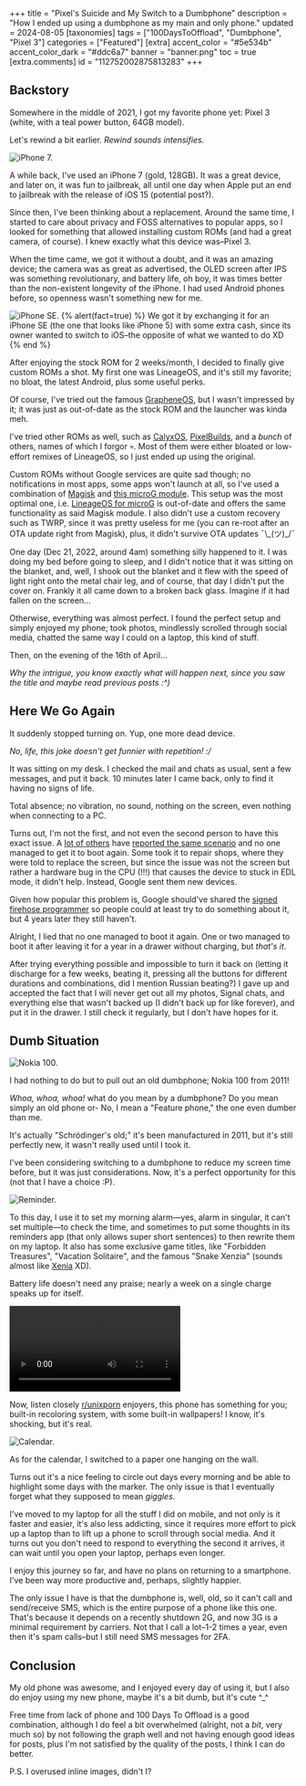+++
title = "Pixel's Suicide and My Switch to a Dumbphone"
description = "How I ended up using a dumbphone as my main and only phone."
updated = 2024-08-05
[taxonomies]
tags = ["100DaysToOffload", "Dumbphone", "Pixel 3"]
categories = ["Featured"]
[extra]
accent_color = "#5e534b"
accent_color_dark = "#ddc6a7"
banner = "banner.png"
toc = true
[extra.comments]
id = "112752002875813283"
+++

## Backstory

Somewhere in the middle of 2021, I got my favorite phone yet: Pixel 3 (white, with a teal power button, 64GB model).

Let's rewind a bit earlier. *Rewind sounds intensifies.*

![iPhone 7.](iphone-7.jpg#end)

A while back, I've used an iPhone 7 (gold, 128GB). It was a great device, and later on, it was fun to jailbreak, all until one day when Apple put an end to jailbreak with the release of iOS 15 (potential post?).

Since then, I've been thinking about a replacement. Around the same time, I started to care about privacy and FOSS alternatives to popular apps, so I looked for something that allowed installing custom ROMs (and had a great camera, of course). I knew exactly what this device was–Pixel 3.

When the time came, we got it without a doubt, and it was an amazing device; the camera was as great as advertised, the OLED screen after IPS was something revolutionary, and battery life, oh boy, it was times better than the non-existent longevity of the iPhone. I had used Android phones before, so openness wasn't something new for me.

![iPhone SE.](iphone-se.jpg#end)
{% alert(fact=true) %}
We got it by exchanging it for an iPhone SE (the one that looks like iPhone 5) with some extra cash, since its owner wanted to switch to iOS–the opposite of what we wanted to do XD
{% end %}

After enjoying the stock ROM for 2 weeks/month, I decided to finally give custom ROMs a shot. My first one was LineageOS, and it's still my favorite; no bloat, the latest Android, plus some useful perks.

Of course, I've tried out the famous [GrapheneOS](https://grapheneos.org), but I wasn't impressed by it; it was just as out-of-date as the stock ROM and the launcher was kinda meh.

I've tried other ROMs as well, such as [CalyxOS](https://calyxos.org/), [PixelBuilds](https://pixelbuilds.org/), and a *bunch* of others, names of which I forgor 💀. Most of them were either bloated or low-effort remixes of LineageOS, so I just ended up using the original.

Custom ROMs without Google services are quite sad though; no notifications in most apps, some apps won't launch at all, so I've used a combination of [Magisk](https://github.com/topjohnwu/Magisk) and [this microG module](https://github.com/nift4/microg_installer_revived). This setup was the most optimal one, i.e. [LineageOS for microG](https://lineage.microg.org) is out-of-date and offers the same functionality as said Magisk module. I also didn't use a custom recovery such as TWRP, since it was pretty useless for me (you can re-root after an OTA update right from Magisk), plus, it didn't survive OTA updates ¯\\\_(ツ)_/¯

One day (Dec 21, 2022, around 4am) something silly happened to it. I was doing my bed before going to sleep, and I didn't notice that it was sitting on the blanket, and, well, I shook out the blanket and it flew with the speed of light right onto the metal chair leg, and of course, that day I didn't put the cover on. Frankly it all came down to a broken back glass. Imagine if it had fallen on the screen...

Otherwise, everything was almost perfect. I found the perfect setup and simply enjoyed my phone; took photos, mindlessly scrolled through social media, chatted the same way I could on a laptop, this kind of stuff.

Then, on the evening of the 16th of April...

*Why the intrigue, you know exactly what will happen next, since you saw the title and maybe read previous posts :^)*

## Here We Go Again

It suddenly stopped turning on. Yup, one more dead device.

*No, life, this joke doesn't get funnier with repetition! :/*

It was sitting on my desk. I checked the mail and chats as usual, sent a few messages, and put it back. 10 minutes later I came back, only to find it having no signs of life.

Total absence; no vibration, no sound, nothing on the screen, even nothing when connecting to a PC.

Turns out, I'm not the first, and not even the second person to have this exact issue. A [lot of others](https://old.reddit.com/r/GooglePixel/comments/nn7tcn/pixel_3_suddenly_off_and_nothing_will_turn_it/) have [reported the same scenario](https://xdaforums.com/t/fix-pixel-3-qusb_bulk_cid-xxxx_sn-xxxxxxxx.4205331/) and no one managed to get it to boot again. Some took it to repair shops, where they were told to replace the screen, but since the issue was not the screen but rather a hardware bug in the CPU (!!!) that causes the device to stuck in EDL mode, it didn't help. Instead, Google sent them new devices.

Given how popular this problem is, Google should've shared the [signed firehose programmer](https://xdaforums.com/t/fix-pixel-3-qusb_bulk_cid-xxxx_sn-xxxxxxxx.4205331/post-84929449) so people could at least try to do something about it, but 4 years later they still haven't.

Alright, I lied that no one managed to boot it again. One or two managed to boot it after leaving it for a year in a drawer without charging, but *that's it*.

After trying everything possible and impossible to turn it back on (letting it discharge for a few weeks, beating it, pressing all the buttons for different durations and combinations, did I mention Russian beating?) I gave up and accepted the fact that I will never get out all my photos, Signal chats, and everything else that wasn't backed up (I didn't back up for like forever), and put it in the drawer. I still check it regularly, but I don't have hopes for it.

## Dumb Situation

![Nokia 100.](nokia-100.jpg#end)

I had nothing to do but to pull out an old dumbphone; Nokia 100 from 2011!

*Whoa, whoa, whoa!* what do you mean by a dumbphone? Do you mean simply an old phone or- No, I mean a "Feature phone," the one even dumber than me.

It's actually "Schrödinger's old;" it's been manufactured in 2011, but it's still perfectly new, it wasn't really used until I took it.

I've been considering switching to a dumbphone to reduce my screen time before, but it was just considerations. Now, it's a perfect opportunity for this (not that I have a choice :P).

![Reminder.](reminder.jpg#start)

To this day, I use it to set my morning alarm—yes, alarm in singular, it can't set multiple—to check the time, and sometimes to put some thoughts in its reminders app (that only allows super short sentences) to then rewrite them on my laptop. It also has some exclusive game titles, like "Forbidden Treasures", "Vacation Solitaire", and the famous "Snake Xenzia" (sounds almost like [Xenia](https://xenia-linux-site.glitch.me) XD).

Battery life doesn't need any praise; nearly a week on a single charge speaks up for itself.

<video class="end" alt="Themes." controls src="themes.webm"></video>

Now, listen closely [r/unixporn](https://old.reddit.com/r/unixporn/) enjoyers, this phone has something for you; built-in recoloring system, with some built-in wallpapers! I know, it's shocking, but it's real.

![Calendar.](calendar.jpg#start)

As for the calendar, I switched to a paper one hanging on the wall.

Turns out it's a nice feeling to circle out days every morning and be able to highlight some days with the marker. The only issue is that I eventually forget what they supposed to mean *giggles*.

I've moved to my laptop for all the stuff I did on mobile, and not only is it faster and easier, it's also less addicting, since it requires more effort to pick up a laptop than to lift up a phone to scroll through social media. And it turns out you don't need to respond to everything the second it arrives, it can wait until you open your laptop, perhaps even longer.

I enjoy this journey so far, and have no plans on returning to a smartphone. I've been way more productive and, perhaps, slightly happier.

The only issue I have is that the dumbphone is, well, old, so it can't call and send/receive SMS, which is the entire purpose of a phone like this one. That's because it depends on a recently shutdown 2G, and now 3G is a minimal requirement by carriers. Not that I call a lot–1-2 times a year, even then it's spam calls–but I still need SMS messages for 2FA.

## Conclusion

My old phone was awesome, and I enjoyed every day of using it, but I also do enjoy using my new phone, maybe it's a bit dumb, but it's cute ^_^

Free time from lack of phone and 100 Days To Offload is a good combination, although I do feel a bit overwhelmed (alright, not a *bit*, very much so) by not following the graph well and not having enough good ideas for posts, plus I'm not satisfied by the quality of the posts, I think I can do better.

P.S. I overused inline images, didn't I?
